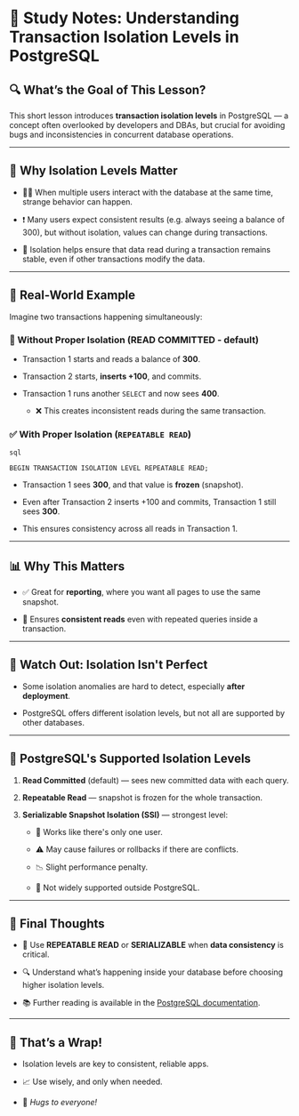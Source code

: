 # 🧠 Study Notes: Understanding Transaction Isolation Levels in PostgreSQL

## 🔍 What’s the Goal of This Lesson?

This short lesson introduces **transaction isolation levels** in PostgreSQL — a concept often overlooked by developers and DBAs, but crucial for avoiding bugs and inconsistencies in concurrent database operations.

---

## 🧱 Why Isolation Levels Matter

- 🧑‍💻 When multiple users interact with the database at the same time, strange behavior can happen.
    
- ❗ Many users expect consistent results (e.g. always seeing a balance of 300), but without isolation, values can change during transactions.
    
- 🧩 Isolation helps ensure that data read during a transaction remains stable, even if other transactions modify the data.
    

---

## 🧪 Real-World Example

Imagine two transactions happening simultaneously:

### 🔄 Without Proper Isolation (READ COMMITTED - default)

- Transaction 1 starts and reads a balance of **300**.
    
- Transaction 2 starts, **inserts +100**, and commits.
    
- Transaction 1 runs another `SELECT` and now sees **400**.
    
    - ❌ This creates inconsistent reads during the same transaction.
        

### ✅ With Proper Isolation (`REPEATABLE READ`)
	
	sql
	
`BEGIN TRANSACTION ISOLATION LEVEL REPEATABLE READ;`

- Transaction 1 sees **300**, and that value is **frozen** (snapshot).
    
- Even after Transaction 2 inserts +100 and commits, Transaction 1 still sees **300**.
    
- This ensures consistency across all reads in Transaction 1.
    

---

## 📊 Why This Matters

- ✅ Great for **reporting**, where you want all pages to use the same snapshot.
    
- 🧾 Ensures **consistent reads** even with repeated queries inside a transaction.
    

---

## 🚨 Watch Out: Isolation Isn't Perfect

- Some isolation anomalies are hard to detect, especially **after deployment**.
    
- PostgreSQL offers different isolation levels, but not all are supported by other databases.
    

---

## 🔐 PostgreSQL's Supported Isolation Levels

1. **Read Committed** (default) — sees new committed data with each query.
    
2. **Repeatable Read** — snapshot is frozen for the whole transaction.
    
3. **Serializable Snapshot Isolation (SSI)** — strongest level:
    
    - 👥 Works like there's only one user.
        
    - ⚠️ May cause failures or rollbacks if there are conflicts.
        
    - 📉 Slight performance penalty.
        
    - 🚫 Not widely supported outside PostgreSQL.
        

---

## 📝 Final Thoughts

- 🧠 Use **REPEATABLE READ** or **SERIALIZABLE** when **data consistency** is critical.
    
- 🔍 Understand what’s happening inside your database before choosing higher isolation levels.
    
- 📚 Further reading is available in the [PostgreSQL documentation](https://wiki.postgresql.org/wiki/Serializable).
    

---

## 🤝 That’s a Wrap!

- Isolation levels are key to consistent, reliable apps.
    
- 📈 Use wisely, and only when needed.
    
- 👋 _Hugs to everyone!_